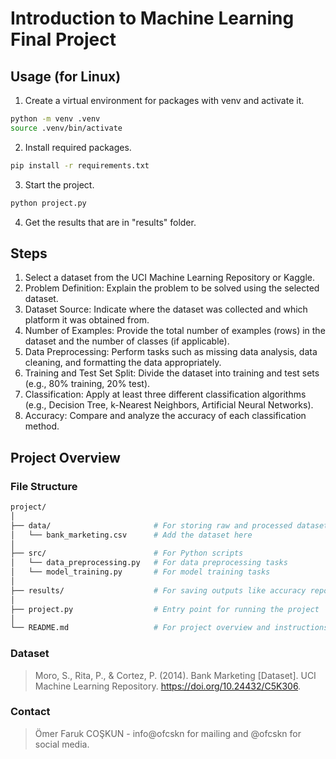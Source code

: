 # Introduction to Machine Learning Final Project

## Usage (for Linux)
1. Create a virtual environment for packages with venv and activate it.
```bash
python -m venv .venv
source .venv/bin/activate
```
2. Install required packages.
```bash
pip install -r requirements.txt
```
3. Start the project.
```bash
python project.py
```
4. Get the results that are in "results" folder.

## Steps
1. Select a dataset from the UCI Machine Learning Repository or Kaggle.
2. Problem Definition: Explain the problem to be solved using the selected dataset.
3. Dataset Source: Indicate where the dataset was collected and which platform it was obtained from.
4. Number of Examples: Provide the total number of examples (rows) in the dataset and the number of classes (if applicable).
5. Data Preprocessing: Perform tasks such as missing data analysis, data cleaning, and formatting the data appropriately.
6. Training and Test Set Split: Divide the dataset into training and test sets (e.g., 80% training, 20% test).
7. Classification: Apply at least three different classification algorithms (e.g., Decision Tree, k-Nearest Neighbors, Artificial Neural Networks).
8. Accuracy: Compare and analyze the accuracy of each classification method.

## Project Overview

### File Structure
```bash
project/
│
├── data/                       # For storing raw and processed datasets
│   └── bank_marketing.csv      # Add the dataset here
│
├── src/                        # For Python scripts
│   └── data_preprocessing.py   # For data preprocessing tasks
│   └── model_training.py       # For model training tasks
│
├── results/                    # For saving outputs like accuracy reports, graphs, etc.
│
├── project.py                  # Entry point for running the project
│
└── README.md                   # For project overview and instructions
```

### Dataset
> Moro, S., Rita, P., & Cortez, P. (2014). Bank Marketing [Dataset]. UCI Machine Learning Repository. https://doi.org/10.24432/C5K306.

### Contact
> Ömer Faruk COŞKUN - info@ofcskn for mailing and @ofcskn for social media.